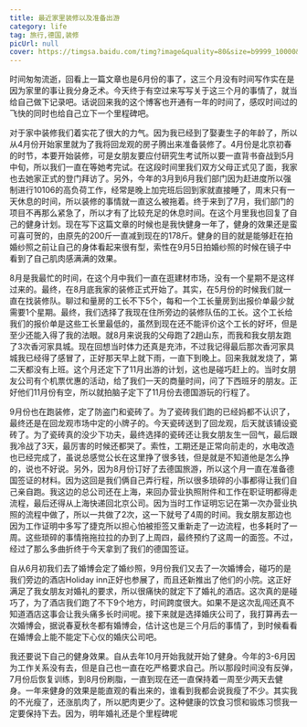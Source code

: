 ```yaml
---
title: 最近家里装修以及准备出游
category: life
tag: 旅行,德国,装修
picUrl: null
cover: https://timgsa.baidu.com/timg?image&quality=80&size=b9999_10000&sec=1506623151374&di=bac42f6e207eaa51023e77d3527b8c42&imgtype=0&src=http%3A%2F%2Fpic1.xtuan.com%2Fupload%2FcasePictures%2F20150306%2F10485810561_w.jpg
---
```


时间匆匆流逝，回看上一篇文章也是6月份的事了，这三个月没有时间写作实在是因为家里的事让我分身乏术。今天终于有空过来写写关于这三个月的事情了，就当给自己做下记录吧。话说回来我的这个博客也开通有一年的时间了，感叹时间过的飞快的同时也给自己立下一个里程碑吧。

对于家中装修我们着实花了很大的力气。因为我已经到了娶妻生子的年龄了，所以从4月份开始家里就为了我将回龙观的房子腾出来准备装修了。4月份是北京初春的时节，本要开始装修，可是女朋友要应付研究生考试所以要一直背书奋战到5月中旬，所以我们一直在等她考完试。在这段时间里我们双方父母正式见了面，我家也去她家正式的登门拜访了。另外，今年的3月到6月我们部门因为赶进度所以强制进行10106的高负荷工作，经常是晚上加完班后回到家就直接睡了，周末只有一天休息的时间，所以装修的事情就一直这么被拖着。终于来到了7月，我们部门的项目不再那么紧急了，所以才有了比较充足的休息时间。在这个月里我也回复了自己的健身计划。现在写下这篇文章的时候也是我快健身一年了，健身的效果还是蛮可喜可贺的，由原先的200斤一直减到现在的178斤。健身的目的就是能够赶在拍婚纱照之前让自己的身体看起来很有型，索性在9月5日拍婚纱照的时候在镜子中看到了自己肌肉感满满的效果。

8月是我最忙的时间，在这个月中我们一直在逛建材市场，没有一个星期不是这样过来的。最终，在8月底我家的装修正式开始了。其实，在5月份的时候我们就一直在找装修队。聊过和量房的工长不下5个，每和一个工长量房到出报价单最少就需要1个星期。最终，我们选择了我现在住所旁边的装修队伍的工长。这个工长给我们的报价单是这些工长里最低的，虽然到现在还不能评价这个工长的好坏，但是至少还能入得了我的法眼。就8月来说我的父母跑了2趟山东，而我和我女朋友跑了3次香河家具城。现在回想当时体力还真是充沛，不过我记得最后那次香河家具城我已经得了感冒了，正好那天早上就下雨，一直下到晚上。回来我就发烧了，第二天都没有上班。这个月还定下了11月出游的计划，这也是碰巧赶上的。当时女朋友公司有个机票优惠的活动，给了我们一天的商量时间，问了下西班牙的朋友。正好他们11月份有空，所以就拍脑子定下了11月份去德国游玩的行程了。

9月份也在跑装修，定了防盗门和瓷砖了。为了瓷砖我们跑的已经妈都不认识了，最终还是在回龙观市场中定的小牌子的。今天瓷砖送到了回龙观，后天就该铺设瓷砖了。为了瓷砖真的没少下功夫，最终选择的瓷砖还让我女朋友生一回气，最后跟我冷战了3天，最厉害的时候还都哭了。索性，工期还是正常向前走的，水电改造也已经完成了，虽说总感觉公长在这里挣了很多钱，但是就是不知道他是怎么挣的，说也不好说。另外，因为8月份订好了去德国旅游，所以这个月一直在准备德国签证的材料。因为这回是我们俩自己弄行程，所以很多琐碎的小事都得让我们自己亲自跑。我这边的总公司还在上海，来回办营业执照附件和工作在职证明都得走流程，最后还得从上海快递回北京公司。因为当时工作证明忘记在第一次办营业执照的流程中做了，所以一共做了2次，这一下就号了4周的时间。我女朋友那边也因为工作证明中多写了捷克所以担心怕被拒签又重新走了一边流程，也多耗时了一周。这些琐碎的事情拖拖拉拉的办到了上周四，最终预约了这周一的面签。不过，经过了那么多曲折终于今天拿到了我们的德国签证。

自从6月初我们去了婚博会定了婚纱照，9月份我们又去了一次婚博会，碰巧的是我们旁边的酒店Holiday inn正好也参展了，而且还新推出了他们的小院。这正好满足了我女朋友对婚礼的要求，所以很痛快的就定下了婚礼的酒店。这次真的是碰巧了，为了酒店我们跑了不下9个地方，时间跨度很大。如果不是这次乱闯还真不知道酒店这事会让我头痛多长时间呢。接下来就是选择婚庆公司了，我打算再去一次婚博会，据说春夏秋冬都有婚博会，估计这也是三个月后的事情了，到时候看看在婚博会上能不能定下心仪的婚庆公司吧。

我还要说下自己的健身效果。自从去年10月开始我就开始了健身。今年的3-6月因为工作关系没有去，但是自己也一直在吃严格要求自己。所以那段时间没有反弹，7月份后恢复训练，到8月份刷脂，一直到现在还一直保持着一周至少两天去健身。一年来健身的效果是能直观的看出来的，谁看到我都会说我瘦了不少。其实我的不光瘦了，还涨肌肉了，所以肥肉更少了。这种健康的饮食习惯和锻炼习惯我一定要保持下去。因为，明年婚礼还是个里程碑呢


